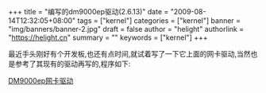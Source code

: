 +++
title = "编写的dm9000ep驱动(2.6.13)"
date = "2009-08-14T12:32:05+08:00"
tags = ["kernel"]
categories = ["kernel"]
banner = "img/banners/banner-2.jpg"
draft = false
author = "helight"
authorlink = "https://helight.cn"
summary = ""
keywords = ["kernel"]
+++

最近手头刚好有个开发板,也还有点时间,就试着写了一下它上面的网卡驱动,当然也是参考了其现有的驱动再写的,程序如下:
<!--more-->
[DM9000ep网卡驱动](http://zhwen.org/proj/xnetdev.c)